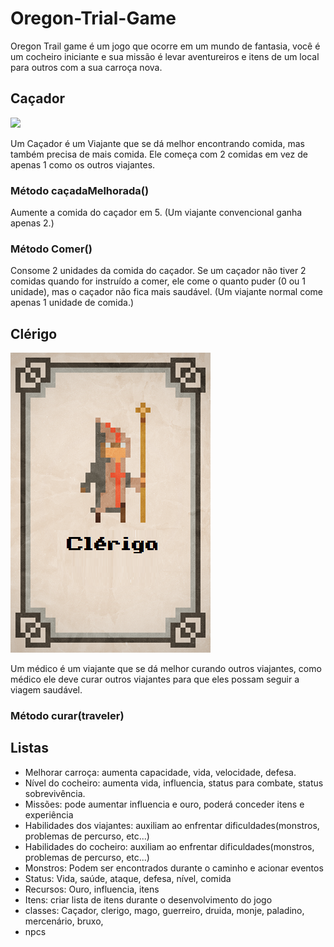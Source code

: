 # Oregon-Trial-Game
Oregon Trail game é um jogo que ocorre em um mundo de fantasia, você é um cocheiro iniciante e sua missão é levar aventureiros e itens de um local para outros com a sua carroça nova. 

## Caçador
<img src="./src/img/classes/Caçador.png">

Um Caçador é um Viajante que se dá melhor encontrando comida, mas também precisa de mais comida. Ele começa com 2 comidas em vez de apenas 1 como os outros viajantes. 

### Método caçadaMelhorada()

Aumente a comida do caçador em 5. (Um viajante convencional ganha apenas 2.)

### Método Comer()

Consome 2 unidades da comida do caçador. Se um caçador não tiver 2 comidas quando for instruído a comer, ele come o quanto puder (0 ou 1 unidade), mas o caçador não fica mais saudável. (Um viajante normal come apenas 1 unidade de comida.)


## Clérigo
<img src="./src/img/classes/Clerigo.png">

Um médico é um viajante que se dá melhor curando outros viajantes, como médico ele deve curar outros viajantes para que eles possam seguir a viagem saudável. 

### Método curar(traveler)




## Listas

- Melhorar carroça: aumenta capacidade, vida, velocidade, defesa. 
- Nível do cocheiro: aumenta vida, influencia, status para combate, status sobrevivência. 
- Missões: pode aumentar influencia e ouro, poderá conceder itens e experiência
- Habilidades dos viajantes: auxiliam ao enfrentar dificuldades(monstros, problemas de percurso, etc...)
- Habilidades do cocheiro: auxiliam ao enfrentar dificuldades(monstros, problemas de percurso, etc...)
- Monstros: Podem ser encontrados durante o caminho e acionar eventos 
- Status: Vida, saúde, ataque, defesa, nível, comida 
- Recursos: Ouro, influencia, itens
- Itens: criar lista de itens durante o desenvolvimento do jogo
- classes: Caçador, clerigo, mago, guerreiro, druida, monje, paladino, mercenário, bruxo, 
- npcs
